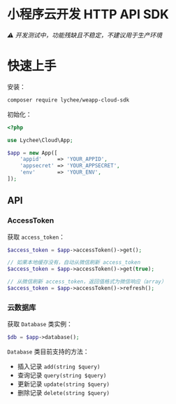 # 小程序云开发 HTTP API SDK

*⚠️ 开发测试中，功能残缺且不稳定，不建议用于生产环境*

# 快速上手

安装：

```bash
composer require lychee/weapp-cloud-sdk
```

初始化：

```PHP
<?php

use Lychee\Cloud\App;

$app = new App([
    'appid'     => 'YOUR_APPID',
    'appsecret' => 'YOUR_APPSECRET',
    'env'       => 'YOUR_ENV',
]);
```

## API

### AccessToken

获取 `access_token`：

```PHP
$access_token = $app->accessToken()->get();

// 如果本地缓存没有，自动从微信刷新 access_token
$access_token = $app->accessToken()->get(true);

// 从微信刷新 access_token，返回值格式为微信响应（array）
$access_token = $app->accessToken()->refresh();
```

### 云数据库

获取 `Database` 类实例：

```PHP
$db = $app->database();
```

`Database` 类目前支持的方法：

 - 插入记录 `add(string $query)`
 - 查询记录 `query(string $query)`
 - 更新记录 `update(string $query)`
 - 删除记录 `delete(string $query)`